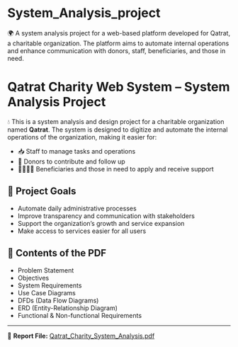 # System_Analysis_project
🌍 A system analysis project for a web-based platform developed for Qatrat, a charitable organization. The platform aims to automate internal operations and enhance communication with donors, staff, beneficiaries, and those in need.

# Qatrat Charity Web System – System Analysis Project

💧 This is a system analysis and design project for a charitable organization named **Qatrat**. The system is designed to digitize and automate the internal operations of the organization, making it easier for:

- 📥 Staff to manage tasks and operations
- 💝 Donors to contribute and follow up
- 👨‍👩‍👧‍👦 Beneficiaries and those in need to apply and receive support

## 📌 Project Goals

- Automate daily administrative processes
- Improve transparency and communication with stakeholders
- Support the organization’s growth and service expansion
- Make access to services easier for all users

## 📄 Contents of the PDF

- Problem Statement
- Objectives
- System Requirements
- Use Case Diagrams
- DFDs (Data Flow Diagrams)
- ERD (Entity-Relationship Diagram)
- Functional & Non-functional Requirements

---

📎 **Report File:** [Qatrat_Charity_System_Analysis.pdf](./Qatrat_Charity_System_Analysis.pdf)

